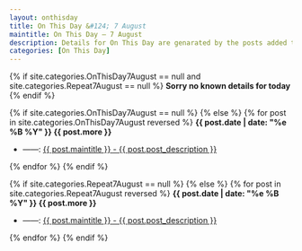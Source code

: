 ```yaml
---
layout: onthisday
title: On This Day &#124; 7 August
maintitle: On This Day — 7 August
description: Details for On This Day are genarated by the posts added to the website so the content is subject to changes/updates over time.
categories: [On This Day]
---
```


{% if site.categories.OnThisDay7August == null and site.categories.Repeat7August == null %}
<strong>Sorry no known details for today</strong>
{% endif %}

{% if site.categories.OnThisDay7August == null %}
{% else %}
{% for post in site.categories.OnThisDay7August reversed %}
<strong>{{ post.date | date: "%e %B %Y" }} {{ post.more }}</strong>
<ul>
<li> ——: <a href="{{ post.url }}">{{ post.maintitle }} - {{ post.post_description }}</a></li>
</ul>
{% endfor %}
{% endif %}

{% if site.categories.Repeat7August == null %}
{% else %}
{% for post in site.categories.Repeat7August reversed %}
<strong>{{ post.date | date: "%e %B %Y" }} {{ post.more }}</strong>
<ul>
<li> ——: <a href="{{ post.url }}">{{ post.maintitle }} - {{ post.post_description }}</a></li>
</ul>
{% endfor %}
{% endif %}
